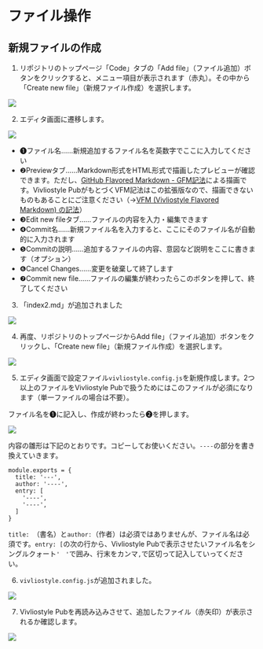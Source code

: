 # ファイル操作

## 新規ファイルの作成

1. リポジトリのトップページ「Code」タブの「Add file」（ファイル追加）ボタンをクリックすると、メニュー項目が表示されます（赤丸）。その中から「Create new file」（新規ファイル作成）を選択します。

![ ](/images/file-operation/adding-a-new-file/fig-1.png)

2. エディタ画面に遷移します。

![ ](/images/file-operation/adding-a-new-file/fig-2.png)

- ❶ファイル名……新規追加するファイル名を英数字でここに入力してください
- ❷Previewタブ……Markdown形式をHTML形式で描画したプレビューが確認できます。ただし、[GitHub Flavored Markdown - GFM記法](https://docs.github.com/ja/github/writing-on-github/getting-started-with-writing-and-formatting-on-github/basic-writing-and-formatting-syntax)による描画です。Vivliostyle PubがもとづくVFM記法はこの拡張版なので、描画できないものもあることにご注意ください（→[VFM (Vivliostyle Flavored Markdown) の記法]()）
- ❸Edit new fileタブ……ファイルの内容を入力・編集できます
- ❹Commit名……新規ファイル名を入力すると、ここにそのファイル名が自動的に入力されます
- ❺Commitの説明……追加するファイルの内容、意図など説明をここに書きます（オプション）
- ❻Cancel Changes……変更を破棄して終了します
- ❼Commit new file……ファイルの編集が終わったらこのボタンを押して、終了してください

3. 「index2.md」が追加されました

![ ](/images/file-operation/adding-a-new-file/fig-3.png)

4. 再度、リポジトリのトップページからAdd file」（ファイル追加）ボタンをクリックし、「Create new file」（新規ファイル作成）を選択します。

![ ](/images/file-operation/adding-a-new-file/fig-4.png)

5. エディタ画面で設定ファイル`vivliostyle.config.js`を新規作成します。2つ以上のファイルをVivliostyle Pubで扱うためにはこのファイルが必須になります（単一ファイルの場合は不要）。

ファイル名を❶に記入し、作成が終わったら❷を押します。

![ ](/images/file-operation/adding-a-new-file/fig-5.png)

内容の雛形は下記のとおりです。コピーしてお使いください。`----`の部分を書き換えていきます。

```
module.exports = {
  title: '---',
  author: '----',
  entry: [
    '----',
    '----',
  ]
}
```
`title: `（書名）と`author:`（作者）は必須ではありませんが、ファイル名は必須です。`entry: [`の次の行から、Vivliostyle Pubで表示させたいファイル名をシングルクォート`'　'`で囲み、行末をカンマ`,`で区切って記入していってください。

6. `vivliostyle.config.js`が追加されました。

![ ](/images/file-operation/adding-a-new-file/fig-6.png)

7. Vivliostyle Pubを再読み込みさせて、追加したファイル（赤矢印）が表示されるか確認します。

![ ](/images/file-operation/adding-a-new-file/fig-7.png)